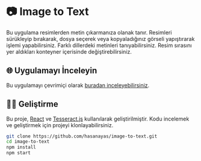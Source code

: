 # 📷 Image to Text

Bu uygulama resimlerden metin çıkarmanıza olanak tanır. Resimleri sürükleyip bırakarak, dosya seçerek veya kopyaladığınız görseli yapıştırarak işlemi yapabilirsiniz. Farklı dillerdeki metinleri tanıyabilirsiniz. Resim sırasını yer aldıkları konteyner içerisinde değiştirebilirsiniz.

## 🌐 Uygulamayı İnceleyin

Bu uygulamayı çevrimiçi olarak [buradan inceleyebilirsiniz](https://hasanayas.github.io/image-to-text/).

## 👨‍💻 Geliştirme

Bu proje, [React](https://reactjs.org/) ve [Tesseract.js](https://tesseract.projectnaptha.com/) kullanılarak geliştirilmiştir. Kodu incelemek ve geliştirmek için projeyi klonlayabilirsiniz.

```bash
git clone https://github.com/hasanayas/image-to-text.git
cd image-to-text
npm install
npm start
